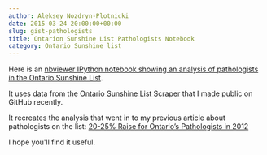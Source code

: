 ```yaml
---
author: Aleksey Nozdryn-Plotnicki
date: 2015-03-24 20:00:00+00:00
slug: gist-pathologists
title: Ontarion Sunshine List Pathologists Notebook
category: Ontario Sunshine list
---
```


Here is an [nbviewer IPython notebook showing an analysis of pathologists in the Ontario Sunshine List](http://nbviewer.ipython.org/gist/alekseynp/81a249e5e971750039dc).

It uses data from the [Ontario Sunshine List Scraper](https://github.com/alekseynp/ontario_sunshine_list) that I made public on GitHub recently.

It recreates the analysis that went in to my previous article about pathologists on the list: [20-25% Raise for Ontario’s Pathologists in 2012](http://alekseynp.com/2013/04/19/20-25-raise-for-ontarios-pathologists-in-201-shows-sunshine-list/)

I hope you'll find it useful.
